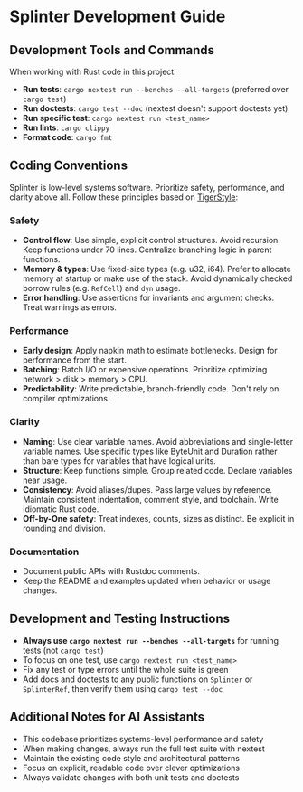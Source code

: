# Splinter Development Guide

## Development Tools and Commands

When working with Rust code in this project:

- **Run tests**: `cargo nextest run --benches --all-targets` (preferred over `cargo test`)
- **Run doctests**: `cargo test --doc` (nextest doesn't support doctests yet)
- **Run specific test**: `cargo nextest run <test_name>`
- **Run lints**: `cargo clippy`
- **Format code**: `cargo fmt`

## Coding Conventions

Splinter is low-level systems software. Prioritize safety, performance, and clarity above all. Follow these principles based on [TigerStyle]:

[TigerStyle]: https://tigerstyle.dev/

### Safety

- **Control flow**: Use simple, explicit control structures. Avoid recursion. Keep functions under 70 lines. Centralize branching logic in parent functions.
- **Memory & types**: Use fixed-size types (e.g. u32, i64). Prefer to allocate memory at startup or make use of the stack. Avoid dynamically checked borrow rules (e.g. `RefCell`) and `dyn` usage.
- **Error handling**: Use assertions for invariants and argument checks. Treat warnings as errors.

### Performance

- **Early design**: Apply napkin math to estimate bottlenecks. Design for performance from the start.
- **Batching**: Batch I/O or expensive operations. Prioritize optimizing network > disk > memory > CPU.
- **Predictability**: Write predictable, branch-friendly code. Don't rely on compiler optimizations.

### Clarity

- **Naming**: Use clear variable names. Avoid abbreviations and single-letter variable names. Use specific types like ByteUnit and Duration rather than bare types for variables that have logical units.
- **Structure**: Keep functions simple. Group related code. Declare variables near usage.
- **Consistency**: Avoid aliases/dupes. Pass large values by reference. Maintain consistent indentation, comment style, and toolchain. Write idiomatic Rust code.
- **Off-by-One safety**: Treat indexes, counts, sizes as distinct. Be explicit in rounding and division.

### Documentation

- Document public APIs with Rustdoc comments.
- Keep the README and examples updated when behavior or usage changes.

## Development and Testing Instructions

- **Always use `cargo nextest run --benches --all-targets`** for running tests (not `cargo test`)
- To focus on one test, use `cargo nextest run <test_name>`
- Fix any test or type errors until the whole suite is green
- Add docs and doctests to any public functions on `Splinter` or `SplinterRef`, then verify them using `cargo test --doc`

## Additional Notes for AI Assistants

- This codebase prioritizes systems-level performance and safety
- When making changes, always run the full test suite with nextest
- Maintain the existing code style and architectural patterns
- Focus on explicit, readable code over clever optimizations
- Always validate changes with both unit tests and doctests
